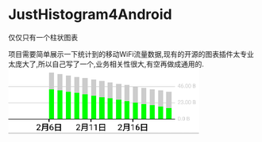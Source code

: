# JustHistogram4Android
仅仅只有一个柱状图表

项目需要简单展示一下统计到的移动WiFi流量数据,现有的开源的图表插件太专业太庞大了,所以自己写了一个,业务相关性很大,有空再做成通用的.
![效果](1.png)

